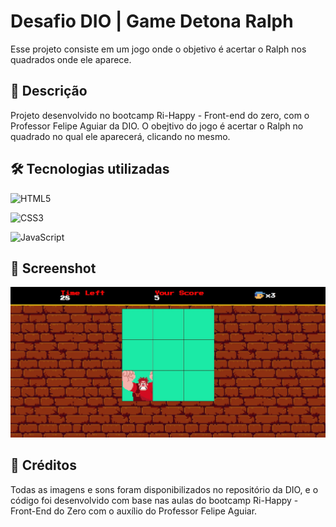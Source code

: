 # Desafio DIO | Game Detona Ralph

Esse projeto consiste em um jogo onde o objetivo é acertar o Ralph nos quadrados onde ele aparece.

## 📝 Descrição
Projeto desenvolvido no bootcamp Ri-Happy - Front-end do zero, com o Professor Felipe Aguiar da DIO.
O obejtivo do jogo é acertar o Ralph no quadrado no qual ele aparecerá, clicando no mesmo.

## 🛠 Tecnologias utilizadas

![HTML5](https://img.shields.io/badge/HTML5-E34F26?style=for-the-badge&logo=html5&logoColor=white)                                                                           

![CSS3](https://img.shields.io/badge/CSS3-1572B6?style=for-the-badge&logo=css3&logoColor=white)

![JavaScript](https://img.shields.io/badge/JavaScript-F7DF1E?style=for-the-badge&logo=javascript&logoColor=black)

## 📸 Screenshot

<img src="detona-ralph-aula/screenshot.jpg"/>

## 📌 Créditos

Todas as imagens e sons foram disponibilizados no repositório da DIO, e o código foi desenvolvido com base nas aulas do bootcamp Ri-Happy - Front-End do Zero com o auxílio do Professor Felipe Aguiar.
